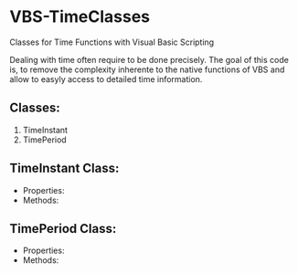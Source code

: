 # VBS-TimeClasses
Classes for Time Functions with Visual Basic Scripting

Dealing with time often require to be done precisely.
The goal of this code is, to remove the complexity inherente to the native functions of VBS and allow to easyly access to detailed time information.

Classes:
--------------------------------------
1. TimeInstant
2. TimePeriod

TimeInstant Class:
--------------------------------------
- Properties:
- Methods:

TimePeriod Class:
-------------------------------------
- Properties:
- Methods:
